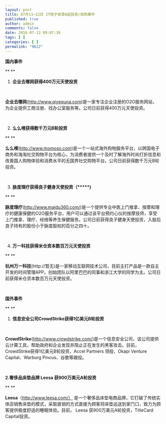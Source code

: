 ```yaml
---
layout: post
title: 07月11~12日 IT桔子收录6起投资/收购事件
published: true
author: admin
comments: false
date: 2016-07-13 09:07:39
tags: [ ]
categories: [ ]
permalink: "9622"
---
```

**国内事件**

** **

1. **企业去哪网获得400万元天使投资**

&nbsp;

**企业去哪网**(http://www.qiyequna.com)是一家专注企业注册的O2O服务网站，为企业提供工商注册、找办公室服务等。公司日前获得400万元天使投资。

&nbsp;

2. **么么嗖获得数千万元B轮投资**

** **

**么么嗖**(http://www.momoso.com)是一个一站式海外购物服务平台，以跨国电子商务和海淘社交购物平台为核心，为消费者提供一个及时了解海外时尚打折信息和改善国人购物体验和消费水平的无国界社交购物平台。公司日前获得数千万元B轮投资。

&nbsp;

3. **脉度理疗获得良子健身天使投资（\*****)**

** **

**脉度理疗**(http://www.maidu360.com/)是一个提供专业中医上门推拿、按摩和理疗的健康保健的O2O服务平台，用户可以通过该平台预约心仪的按摩技师，享受上门推拿、理疗、经络等养生保健服务。公司日前获得良子健身天使投资，入股后良子持有的股份小于脉度股权的百分之四十。

&nbsp;

4. **万一科技获得米仓资本数百万元天使投资**

** **

**杭州万一科技**(http://暂无)是一家移动互联网技术公司，目前主打产品是一款自主开发的时间管理APP。创始团队以阿里巴巴的同事和浙江大学的同学为主。公司日前获得米仓资本数百万元天使投资。

&nbsp;

**国外事件**

** **

1. **信息安全公司CrowdStrike获得1亿美元B轮投资**

&nbsp;

**CrowdStrike**(http://www.crowdstrike.com/)是一个信息安全公司，该公司提供云计算工具，帮助政府和企业发现并阻止正在发生的黑客攻击。目前，CrowdStrike获得1亿美元B轮投资，Accel Partners 领投、Okapi Venture Capital、Warburg Pincus、谷歌等跟投。

&nbsp;

**2.奢侈品床垫品牌 Leesa 获900万美元A轮投资**

** **

**Leesa**（http://www.leesa.com/） 是一个奢侈品床垫电商品牌，它打破了传统实体店销售床垫的模式，采取直销的方式直接为顾客将床垫运送到家门口，致力为顾客提供极度舒适的睡眠体验。目前， Leesa 获900万美元A轮投资，TitleCard Capital投资。